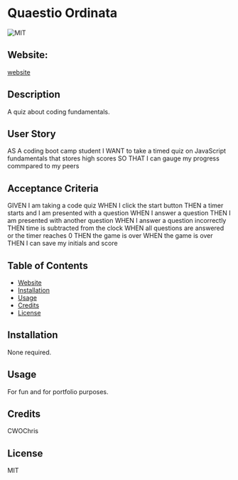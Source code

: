# Quaestio Ordinata
![MIT](https://img.shields.io/badge/License-MIT-blue)

## Website: 
[website](https://cwochris.github.io/quaestio-ordinata/)

## Description
A quiz about coding fundamentals.

## User Story
AS A coding boot camp student
I WANT to take a timed quiz on JavaScript fundamentals that stores high scores
SO THAT I can gauge my progress commpared to my peers

## Acceptance Criteria
GIVEN I am taking a code quiz
WHEN I click the start button
THEN a timer starts and I am presented with a question
WHEN I answer a question
THEN I am presented with another question
WHEN I answer a question incorrectly
THEN time is subtracted from the clock
WHEN all questions are answered or the timer reaches 0
THEN the game is over
WHEN the game is over
THEN I can save my initials and score

## Table of Contents
- [Website](#website)
- [Installation](#installation)
- [Usage](#usage)
- [Credits](#credits)
- [License](#license)

## Installation
None required.

## Usage
For fun and for portfolio purposes.

## Credits
CWOChris

## License
MIT